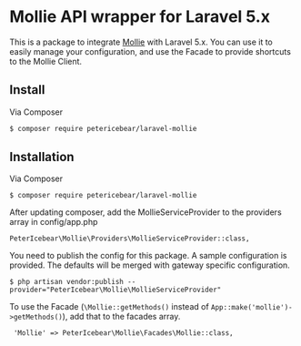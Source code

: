 # Mollie API wrapper for Laravel 5.x

This is a package to integrate [Mollie](https://github.com/mollie/mollie-api-php) with Laravel 5.x.
You can use it to easily manage your configuration, and use the Facade to provide shortcuts to the Mollie Client.

## Install

Via Composer

``` bash
$ composer require petericebear/laravel-mollie
```

## Installation

Via Composer

    $ composer require petericebear/laravel-mollie

After updating composer, add the MollieServiceProvider to the providers array in config/app.php

    PeterIcebear\Mollie\Providers\MollieServiceProvider::class,

You need to publish the config for this package. A sample configuration is provided. The defaults will be merged with gateway specific configuration.

    $ php artisan vendor:publish --provider="PeterIcebear\Mollie\MollieServiceProvider"

To use the Facade (`\Mollie::getMethods()` instead of `App::make('mollie')->getMethods()`), add that to the facades array.

     'Mollie' => PeterIcebear\Mollie\Facades\Mollie::class,
